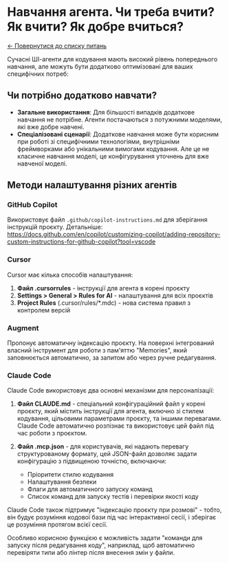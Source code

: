# Навчання агента. Чи треба вчити? Як вчити? Як добре вчиться?

[← Повернутися до списку питань](../agents.md)

Сучасні ШІ-агенти для кодування мають високий рівень попереднього навчання, але можуть бути додатково оптимізовані для ваших специфічних потреб:

## Чи потрібно додатково навчати?

- **Загальне використання**: Для більшості випадків додаткове навчання не потрібне. Агенти постачаються з потужними моделями, які вже добре навчені.
- **Спеціалізовані сценарії**: Додаткове навчання може бути корисним при роботі зі специфічними технологіями, внутрішніми фреймворками або унікальними вимогами кодування. Але це не класичне навчання моделі, це конфігурування уточнень для вже навченої моделі.

## Методи налаштування різних агентів

### GitHub Copilot
Використовує файл `.github/copilot-instructions.md` для зберігання інструкцій проєкту. Детальніше: https://docs.github.com/en/copilot/customizing-copilot/adding-repository-custom-instructions-for-github-copilot?tool=vscode

### Cursor
Cursor має кілька способів налаштування:

1. **Файл .cursorrules** - інструкції для агента в корені проєкту
2. **Settings > General > Rules for AI** - налаштування для всіх проєктів
3. **Project Rules** (.cursor/rules/*.mdc) - нова система правил з контролем версій

### Augment
Пропонує автоматичну індексацію проєкту. На поверхні інтегрований власний інструмент для роботи з пам'яттю "Memories", який заповнюється автоматично, за запитом або через ручне редагування.

### Claude Code
Claude Code використовує два основні механізми для персоналізації:

1. **Файл CLAUDE.md** - спеціальний конфігураційний файл у корені проєкту, який містить інструкції для агента, включно зі стилем кодування, цільовими параметрами проєкту, та іншими перевагами. Claude Code автоматично розпізнає та використовує цей файл під час роботи з проєктом.

2. **Файл .mcp.json** - для користувачів, які надають перевагу структурованому формату, цей JSON-файл дозволяє задати конфігурацію з підвищеною точністю, включаючи:
   - Пріоритети стилю кодування
   - Налаштування безпеки
   - Флаги для автоматичного запуску команд
   - Список команд для запуску тестів і перевірки якості коду

Claude Code також підтримує "індексацію проєкту при розмові" - тобто, він будує розуміння кодової бази під час інтерактивної сесії, і зберігає це розуміння протягом всієї сесії.

Особливо корисною функцією є можливість задати "команди для запуску після редагування коду", наприклад, щоб автоматично перевіряти типи або лінтер після внесення змін у файли.
